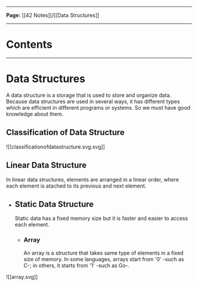----

**Page:** [[42 Notes]]/[[Data Structures]]

---
# Contents
- - -

# Data Structures
A data structure is a storage that is used to store and organize data. Because data structures are used in several ways, it has different types which are efficient in different programs or systems. So we must have good knowledge about them.

## Classification of Data Structure

![[classificationofdatastructure.svg.svg]]
## Linear Data Structure
In linear data structures, elements are arranged in a linear order, where each element is atached to its previous and next element.
- ## Static Data Structure
	Static data has a fixed memory size but it is faster and easier to access each element.
	-  ### Array
		An array is a structure that takes same type of elements in a fixed size of memory. In some languages, arrays start from '0' -such as C-; in others, it starts from '1' -such as Go-.

![[array.svg]]